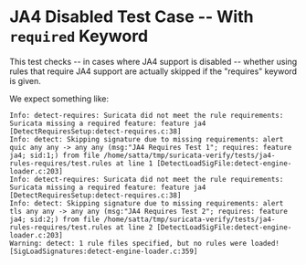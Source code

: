 # JA4 Disabled Test Case -- With `required` Keyword

This test checks -- in cases where JA4 support is disabled -- whether
using rules that require JA4 support are actually skipped if the "requires"
keyword is given.

We expect something like:

```
Info: detect-requires: Suricata did not meet the rule requirements: Suricata missing a required feature: feature ja4 [DetectRequiresSetup:detect-requires.c:38]
Info: detect: Skipping signature due to missing requirements: alert quic any any -> any any (msg:"JA4 Requires Test 1"; requires: feature ja4; sid:1;) from file /home/satta/tmp/suricata-verify/tests/ja4-rules-requires/test.rules at line 1 [DetectLoadSigFile:detect-engine-loader.c:203]
Info: detect-requires: Suricata did not meet the rule requirements: Suricata missing a required feature: feature ja4 [DetectRequiresSetup:detect-requires.c:38]
Info: detect: Skipping signature due to missing requirements: alert tls any any -> any any (msg:"JA4 Requires Test 2"; requires: feature ja4; sid:2;) from file /home/satta/tmp/suricata-verify/tests/ja4-rules-requires/test.rules at line 2 [DetectLoadSigFile:detect-engine-loader.c:203]
Warning: detect: 1 rule files specified, but no rules were loaded! [SigLoadSignatures:detect-engine-loader.c:359]
```
